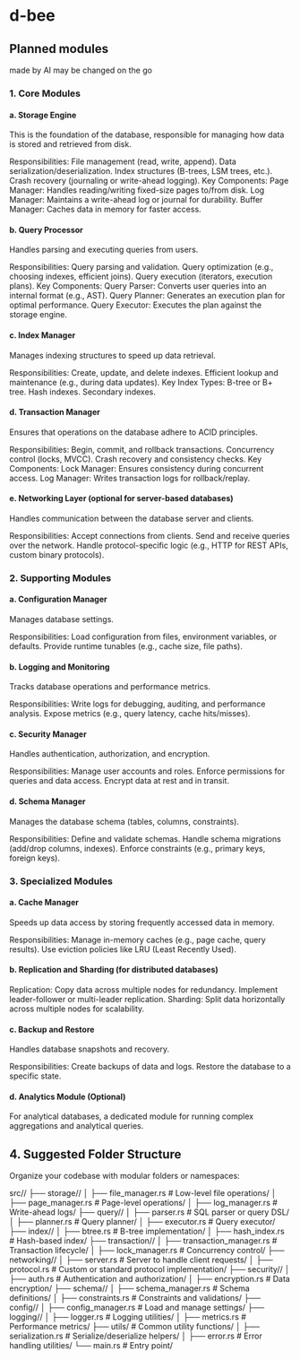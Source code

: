 # d-bee

## Planned modules
made by AI may be changed on the go

### 1. Core Modules

#### a. Storage Engine

This is the foundation of the database, responsible for managing how data is stored and retrieved from disk.

Responsibilities:
File management (read, write, append).
Data serialization/deserialization.
Index structures (B-trees, LSM trees, etc.).
Crash recovery (journaling or write-ahead logging).
Key Components:
Page Manager: Handles reading/writing fixed-size pages to/from disk.
Log Manager: Maintains a write-ahead log or journal for durability.
Buffer Manager: Caches data in memory for faster access.

#### b. Query Processor

Handles parsing and executing queries from users.

Responsibilities:
Query parsing and validation.
Query optimization (e.g., choosing indexes, efficient joins).
Query execution (iterators, execution plans).
Key Components:
Query Parser: Converts user queries into an internal format (e.g., AST).
Query Planner: Generates an execution plan for optimal performance.
Query Executor: Executes the plan against the storage engine.

#### c. Index Manager

Manages indexing structures to speed up data retrieval.

Responsibilities:
Create, update, and delete indexes.
Efficient lookup and maintenance (e.g., during data updates).
Key Index Types:
B-tree or B+ tree.
Hash indexes.
Secondary indexes.

#### d. Transaction Manager

Ensures that operations on the database adhere to ACID principles.

Responsibilities:
Begin, commit, and rollback transactions.
Concurrency control (locks, MVCC).
Crash recovery and consistency checks.
Key Components:
Lock Manager: Ensures consistency during concurrent access.
Log Manager: Writes transaction logs for rollback/replay.

#### e. Networking Layer (optional for server-based databases)

Handles communication between the database server and clients.

Responsibilities:
Accept connections from clients.
Send and receive queries over the network.
Handle protocol-specific logic (e.g., HTTP for REST APIs, custom binary protocols).

### 2. Supporting Modules

#### a. Configuration Manager

Manages database settings.

Responsibilities:
Load configuration from files, environment variables, or defaults.
Provide runtime tunables (e.g., cache size, file paths).

#### b. Logging and Monitoring

Tracks database operations and performance metrics.

Responsibilities:
Write logs for debugging, auditing, and performance analysis.
Expose metrics (e.g., query latency, cache hits/misses).

#### c. Security Manager

Handles authentication, authorization, and encryption.

Responsibilities:
Manage user accounts and roles.
Enforce permissions for queries and data access.
Encrypt data at rest and in transit.

#### d. Schema Manager

Manages the database schema (tables, columns, constraints).

Responsibilities:
Define and validate schemas.
Handle schema migrations (add/drop columns, indexes).
Enforce constraints (e.g., primary keys, foreign keys).

### 3. Specialized Modules

#### a. Cache Manager

Speeds up data access by storing frequently accessed data in memory.

Responsibilities:
Manage in-memory caches (e.g., page cache, query results).
Use eviction policies like LRU (Least Recently Used).

#### b. Replication and Sharding (for distributed databases)

Replication:
Copy data across multiple nodes for redundancy.
Implement leader-follower or multi-leader replication.
Sharding:
Split data horizontally across multiple nodes for scalability.

#### c. Backup and Restore

Handles database snapshots and recovery.

Responsibilities:
Create backups of data and logs.
Restore the database to a specific state.

#### d. Analytics Module (Optional)

For analytical databases, a dedicated module for running complex aggregations and analytical queries.

## 4. Suggested Folder Structure

Organize your codebase with modular folders or namespaces:

src//
├── storage//
│   ├── file_manager.rs       # Low-level file operations/
│   ├── page_manager.rs       # Page-level operations/
│   ├── log_manager.rs        # Write-ahead logs/
├── query//
│   ├── parser.rs             # SQL parser or query DSL/
│   ├── planner.rs            # Query planner/
│   ├── executor.rs           # Query executor/
├── index//
│   ├── btree.rs              # B-tree implementation/
│   ├── hash_index.rs         # Hash-based index/
├── transaction//
│   ├── transaction_manager.rs # Transaction lifecycle/
│   ├── lock_manager.rs       # Concurrency control/
├── networking//
│   ├── server.rs             # Server to handle client requests/
│   ├── protocol.rs           # Custom or standard protocol implementation/
├── security//
│   ├── auth.rs               # Authentication and authorization/
│   ├── encryption.rs         # Data encryption/
├── schema//
│   ├── schema_manager.rs     # Schema definitions/
│   ├── constraints.rs        # Constraints and validations/
├── config//
│   ├── config_manager.rs     # Load and manage settings/
├── logging//
│   ├── logger.rs             # Logging utilities/
│   ├── metrics.rs            # Performance metrics/
├── utils/                    # Common utility functions/
│   ├── serialization.rs      # Serialize/deserialize helpers/
│   ├── error.rs              # Error handling utilities/
└── main.rs                   # Entry point/
